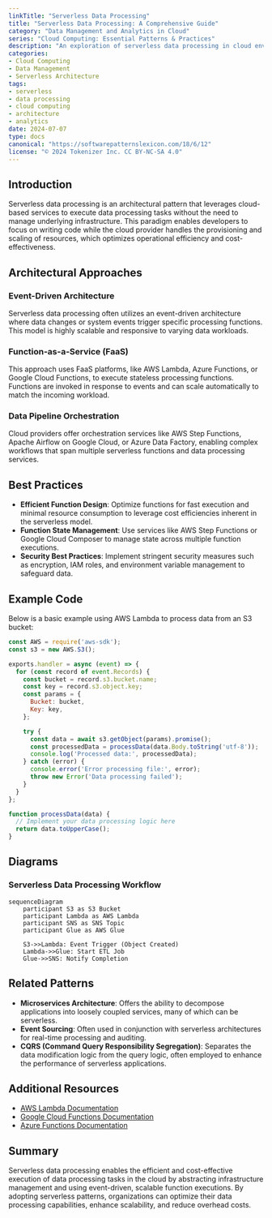 ```yaml
---
linkTitle: "Serverless Data Processing"
title: "Serverless Data Processing: A Comprehensive Guide"
category: "Data Management and Analytics in Cloud"
series: "Cloud Computing: Essential Patterns & Practices"
description: "An exploration of serverless data processing in cloud environments, detailing the design pattern, architectural approaches, best practices, example implementations, and related patterns."
categories:
- Cloud Computing
- Data Management
- Serverless Architecture
tags:
- serverless
- data processing
- cloud computing
- architecture
- analytics
date: 2024-07-07
type: docs
canonical: "https://softwarepatternslexicon.com/18/6/12"
license: "© 2024 Tokenizer Inc. CC BY-NC-SA 4.0"
---
```


## Introduction

Serverless data processing is an architectural pattern that leverages cloud-based services to execute data processing tasks without the need to manage underlying infrastructure. This paradigm enables developers to focus on writing code while the cloud provider handles the provisioning and scaling of resources, which optimizes operational efficiency and cost-effectiveness.

## Architectural Approaches

### Event-Driven Architecture

Serverless data processing often utilizes an event-driven architecture where data changes or system events trigger specific processing functions. This model is highly scalable and responsive to varying data workloads.

### Function-as-a-Service (FaaS)

This approach uses FaaS platforms, like AWS Lambda, Azure Functions, or Google Cloud Functions, to execute stateless processing functions. Functions are invoked in response to events and can scale automatically to match the incoming workload.

### Data Pipeline Orchestration

Cloud providers offer orchestration services like AWS Step Functions, Apache Airflow on Google Cloud, or Azure Data Factory, enabling complex workflows that span multiple serverless functions and data processing services.

## Best Practices

- **Efficient Function Design**: Optimize functions for fast execution and minimal resource consumption to leverage cost efficiencies inherent in the serverless model.
- **Function State Management**: Use services like AWS Step Functions or Google Cloud Composer to manage state across multiple function executions.
- **Security Best Practices**: Implement stringent security measures such as encryption, IAM roles, and environment variable management to safeguard data.

## Example Code

Below is a basic example using AWS Lambda to process data from an S3 bucket:

```javascript
const AWS = require('aws-sdk');
const s3 = new AWS.S3();

exports.handler = async (event) => {
  for (const record of event.Records) {
    const bucket = record.s3.bucket.name;
    const key = record.s3.object.key;
    const params = {
      Bucket: bucket,
      Key: key,
    };

    try {
      const data = await s3.getObject(params).promise();
      const processedData = processData(data.Body.toString('utf-8'));
      console.log('Processed data:', processedData);
    } catch (error) {
      console.error('Error processing file:', error);
      throw new Error('Data processing failed');
    }
  }
};

function processData(data) {
  // Implement your data processing logic here
  return data.toUpperCase();
}
```

## Diagrams

### Serverless Data Processing Workflow

```mermaid
sequenceDiagram
    participant S3 as S3 Bucket
    participant Lambda as AWS Lambda
    participant SNS as SNS Topic
    participant Glue as AWS Glue

    S3->>Lambda: Event Trigger (Object Created)
    Lambda->>Glue: Start ETL Job
    Glue->>SNS: Notify Completion
```

## Related Patterns

- **Microservices Architecture**: Offers the ability to decompose applications into loosely coupled services, many of which can be serverless.
- **Event Sourcing**: Often used in conjunction with serverless architectures for real-time processing and auditing.
- **CQRS (Command Query Responsibility Segregation)**: Separates the data modification logic from the query logic, often employed to enhance the performance of serverless applications.

## Additional Resources

- [AWS Lambda Documentation](https://docs.aws.amazon.com/lambda/latest/dg/welcome.html)
- [Google Cloud Functions Documentation](https://cloud.google.com/functions/docs)
- [Azure Functions Documentation](https://docs.microsoft.com/en-us/azure/azure-functions/)

## Summary

Serverless data processing enables the efficient and cost-effective execution of data processing tasks in the cloud by abstracting infrastructure management and using event-driven, scalable function executions. By adopting serverless patterns, organizations can optimize their data processing capabilities, enhance scalability, and reduce overhead costs.
